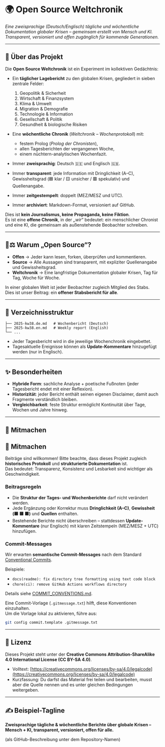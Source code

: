 # 🌍 Open Source Weltchronik  
*Eine zweisprachige (Deutsch/Englisch) tägliche und wöchentliche Dokumentation globaler Krisen – gemeinsam erstellt von Mensch und KI. Transparent, versioniert und offen zugänglich für kommende Generationen.*

---

## 📜 Über das Projekt  

Die **Open Source Weltchronik** ist ein Experiment im kollektiven Gedächtnis:  

- Ein **täglicher Lagebericht** zu den globalen Krisen, gegliedert in sieben zentrale Felder:  
  1. Geopolitik & Sicherheit  
  2. Wirtschaft & Finanzsystem  
  3. Klima & Umwelt  
  4. Migration & Demografie  
  5. Technologie & Information  
  6. Gesellschaft & Politik  
  7. Gesundheit & biologische Risiken  

- Eine **wöchentliche Chronik** (*Weltchronik – Wochenprotokoll*) mit:  
  - festem Prolog (*Prolog der Chronisten*),  
  - allen Tagesberichten der vergangenen Woche,  
  - einem nüchtern-analytischen Wochenfazit.  

- Immer **zweisprachig**: Deutsch 🇩🇪 und Englisch 🇬🇧.  
- Immer **transparent**: jede Information mit Dringlichkeit (A–C), Gewissheitsgrad (🟦 klar / 🟨 unsicher / 🟥 spekulativ) und Quellenangabe.  
- Immer **zeitgestempelt**: doppelt (MEZ/MESZ und UTC).  
- Immer **archiviert**: Markdown-Format, versioniert auf GitHub.  

Dies ist **kein Journalismus, keine Propaganda, keine Fiktion**.  
Es ist eine **offene Chronik**, in der *„wir“* bedeutet: ein menschlicher Chronist und eine KI, die gemeinsam als außenstehende Beobachter schreiben.  

---

## 🔭⚖️ Warum „Open Source“?  

- **Offen** → Jeder kann lesen, forken, überprüfen und kommentieren.  
- **Source** → Alle Aussagen sind transparent, mit expliziter Quellenangabe und Gewissheitsgrad.  
- **Weltchronik** → Eine langfristige Dokumentation globaler Krisen, Tag für Tag, Woche für Woche.  

In einer globalen Welt ist jeder Beobachter zugleich Mitglied des Stabs.  
Dies ist unser Beitrag: ein **offener Stabsbericht für alle**.  

---

## 📂 Verzeichnisstruktur  

```lageberichte/
├── 2025-kw38.de.md   # Wochenbericht (Deutsch)
├── 2025-kw38.en.md   # Weekly report (English)
└── ...
```

- Jeder Tagesbericht wird in die jeweilige Wochenchronik eingebettet.  
- Tagesaktuelle Ereignisse können als **Update-Kommentare** hinzugefügt werden (nur in Englisch).  

---

## ✨ Besonderheiten  

- **Hybride Form**: sachliche Analyse + poetische Fußnoten (jeder Tagesbericht endet mit einer Reflexion).  
- **Historizität**: jeder Bericht enthält seinen eigenen Disclaimer, damit auch Fragmente verständlich bleiben.  
- **Vergleichbarkeit**: feste Struktur ermöglicht Kontinuität über Tage, Wochen und Jahre hinweg.  

---

## 🚀 Mitmachen  
## 🚀 Mitmachen  

Beiträge sind willkommen! Bitte beachte, dass dieses Projekt zugleich **historisches Protokoll** und **strukturierte Dokumentation** ist.  
Das bedeutet: Transparenz, Konsistenz und Lesbarkeit sind wichtiger als Geschwindigkeit.  

### Beitragsregeln  
- Die **Struktur der Tages- und Wochenberichte** darf nicht verändert werden.  
- Jede Ergänzung oder Korrektur muss **Dringlichkeit (A–C)**, **Gewissheit (🟦 🟨 🟥)** und **Quellen** enthalten.  
- Bestehende Berichte nicht überschreiben – stattdessen **Update-Kommentare** (nur Englisch) mit klaren Zeitstempeln (MEZ/MESZ + UTC) hinzufügen.  

### Commit-Messages  
Wir erwarten **semantische Commit-Messages** nach dem Standard [Conventional Commits](https://www.conventionalcommits.org/en/v1.0.0/).  

Beispiele:  
- `docs(readme): fix directory tree formatting using text code block`  
- `chore(ci): remove GitHub Actions workflows directory`  

Details siehe [COMMIT_CONVENTIONS.md](./COMMIT_CONVENTIONS.md).  

Eine Commit-Vorlage (`.gitmessage.txt`) hilft, diese Konventionen einzuhalten.  
Um die Vorlage lokal zu aktivieren, führe aus:  

```bash
git config commit.template .gitmessage.txt
```
---

## 📖 Lizenz  

Dieses Projekt steht unter der **Creative Commons Attribution-ShareAlike 4.0 International License (CC BY-SA 4.0)**.  

- Volltext: [https://creativecommons.org/licenses/by-sa/4.0/legalcode](https://creativecommons.org/licenses/by-sa/4.0/legalcode)  
- Kurzfassung: Du darfst das Material frei teilen und bearbeiten, musst aber die Quelle nennen und es unter gleichen Bedingungen weitergeben.  

---

## ✍️ Beispiel-Tagline  

**Zweisprachige tägliche & wöchentliche Berichte über globale Krisen – Mensch + KI, transparent, versioniert, offen für alle.**

(als GitHub-Beschreibung unter dem Repository-Namen)
